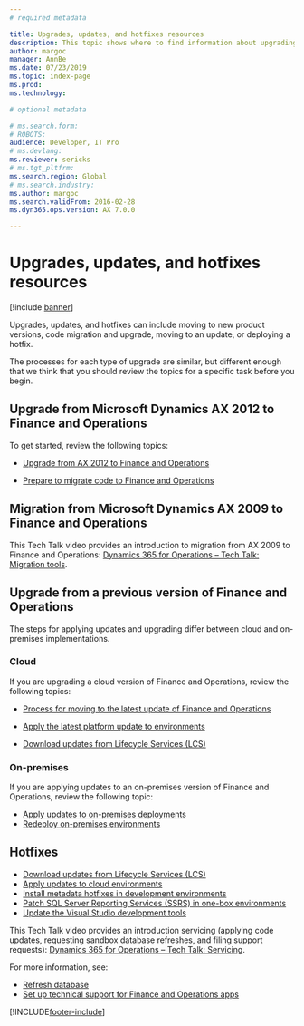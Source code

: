 ```yaml
---
# required metadata

title: Upgrades, updates, and hotfixes resources
description: This topic shows where to find information about upgrading, updating, and applying hotfixes to your Finance and Operations environment and data.
author: margoc
manager: AnnBe
ms.date: 07/23/2019
ms.topic: index-page
ms.prod: 
ms.technology: 

# optional metadata

# ms.search.form: 
# ROBOTS: 
audience: Developer, IT Pro
# ms.devlang: 
ms.reviewer: sericks
# ms.tgt_pltfrm: 
ms.search.region: Global
# ms.search.industry: 
ms.author: margoc
ms.search.validFrom: 2016-02-28
ms.dyn365.ops.version: AX 7.0.0

---
```


# Upgrades, updates, and hotfixes resources

[!include [banner](../includes/banner.md)]

Upgrades, updates, and hotfixes can include moving to new product versions, code migration and upgrade, moving to an update, or deploying a hotfix. 

The processes for each type of upgrade are similar, but different enough that we think that you should review the topics for a specific task before you begin.

## Upgrade from Microsoft Dynamics AX 2012 to Finance and Operations

To get started, review the following topics:

- [Upgrade from AX 2012 to Finance and Operations](upgrade-overview-2012.md)

- [Prepare to migrate code to Finance and Operations](prepare-migration.md)

## Migration from Microsoft Dynamics AX 2009 to Finance and Operations
This Tech Talk video provides an introduction to migration from AX 2009 to Finance and Operations: [Dynamics 365 for Operations – Tech Talk: Migration tools](https://www.youtube.com/watch?v=kdQ58arACP4).

## Upgrade from a previous version of Finance and Operations

The steps for applying updates and upgrading differ between cloud and on-premises implementations. 

### Cloud
If you are upgrading a cloud version of Finance and Operations, review the following topics:

- [Process for moving to the latest update of Finance and Operations](upgrade-latest-update.md)

- [Apply the latest platform update to environments](upgrade-latest-platform-update.md)

- [Download updates from Lifecycle Services (LCS)](download-hotfix-lcs.md)


### On-premises
If you are applying updates to an on-premises version of Finance and Operations, review the following topic:

- [Apply updates to on-premises deployments](../deployment/apply-updates-on-premises.md)
- [Redeploy on-premises environments](../deployment/redeploy-on-prem.md)

## Hotfixes

- [Download updates from Lifecycle Services (LCS)](download-hotfix-lcs.md)
- [Apply updates to cloud environments](../deployment/apply-deployable-package-system.md)
- [Install metadata hotfixes in development environments](install-metadata-hotfix-package.md)
- [Patch SQL Server Reporting Services (SSRS) in one-box environments](patch-reporting-service-environment.md)
- [Update the Visual Studio development tools](../dev-tools/update-development-tools.md)

This Tech Talk video provides an introduction servicing (applying code updates, requesting sandbox database refreshes, and filing support requests): [Dynamics 365 for Operations – Tech Talk: Servicing](https://www.youtube.com/watch?v=QkcdBI_ipTM).

 For more information, see: 
- [Refresh database](../database/database-refresh.md)
- [Set up technical support for Finance and Operations apps](../lifecycle-services/support-experience.md) 


[!INCLUDE[footer-include](../../../includes/footer-banner.md)]